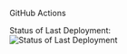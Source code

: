 GitHub Actions

Status of Last Deployment:<br>
<img src="https://github.com/EdgarHarutyunyan2025/actions/workflows/test/badge.svg" alt="Status of Last Deployment"><br>
